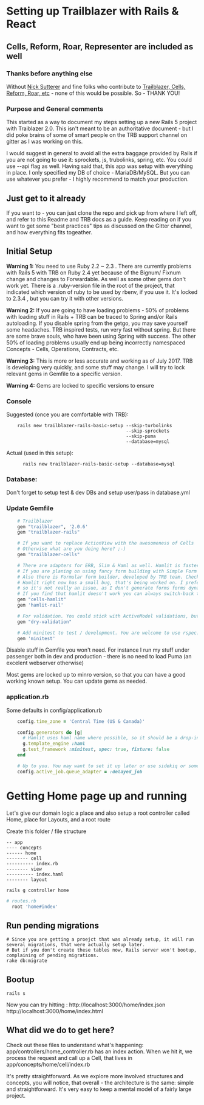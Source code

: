 # Setting up Trailblazer with Rails & React
## Cells, Reform, Roar, Representer are included as well

### Thanks before anything else
Without [Nick Sutterer](https://github.com/apotonick) and fine folks who contribute to [Trailblazer, Cells, Reform, Roar,
etc](http://trailblazer.to/)  - none of this would be possible. So - THANK YOU!

### Purpose and General comments

This started as a way to document my steps setting up a new Rails 5 project with Traiblazer 2.0. This isn't meant to be an authoritative document - but I did poke brains of some of smart people on the TRB support channel on gitter as I was working on this.

I would suggest in general to avoid all the extra baggage provided by Rails if you are not going to use it: sprockets, js, trubolinks, spring, etc. You could use --api flag as well. Having said that, this app was setup with everything in place. I only specified my DB of choice - MariaDB/MySQL. But you can use whatever you prefer - I highly recommend to match your production.



## Just get to it already
If you want to - you can just clone the repo and pick up from where I left off, and refer to this Readme and TRB docs as a guide. Keep reading on if you want to get some "best practices" tips as discussed on the Gitter channel, and how everything fits togeather.


## Initial Setup
**Warning 1:** You need to use Ruby 2.2 ~ 2.3 . There are currently problems with Rails 5 with TRB on Ruby 2.4 yet because of the Bignum/ Fixnum change and changes to Forwardable. As well as some other gems don't work yet. There is a .ruby-version file in the root of the project, that indicated which version of ruby to be used by rbenv, if you use it. It's locked to 2.3.4 , but you can try it with other versions.

**Warning 2:** If you are going to have loading problems - 50% of problems with loading stuff in Rails + TRB can be traced to Spring and/or Rails autoloading. If you disable spring from the getgo, you may save yourself some headaches. TRB inspired tests, run very fast without spring. But there are some brave souls, who have been using Spring with success. The other 50% of loading problems usually end up being incorrectly namespaced Concepts - Cells, Operations, Contracts, etc.

**Warning 3:** This is more or less accurate and working as of July 2017. TRB is developing very quickly, and some stuff may change. I will try to lock relevant gems in Gemfile to a specific version.

**Warning 4:** Gems are locked to specific versions to ensure

### Console

Suggested (once you are comfortable with TRB):
```shell
    rails new trailblazer-rails-basic-setup --skip-turbolinks
                                            --skip-sprockets
                                            --skip-puma
                                            --database=mysql
```
Actual (used in this setup):
```shell
      rails new trailblazer-rails-basic-setup --database=mysql
```


### Database:
Don't forget to setup test & dev DBs and setup user/pass in database.yml


### Update Gemfile

```ruby
    # Trailblazer
    gem "trailblazer", '2.0.6'
    gem "trailblazer-rails"

    # If you want to replace ActionView with the awesomeness of Cells
    # Otherwise what are you doing here? ;-)
    gem "trailblazer-cells"

    # There are adapters for ERB, Slim & Haml as well. Hamlit is faster than both.
    # If you are planing on using fancy form building with Simple Form or Formtastic - use Slim or Haml or ERB.
    # Also there is Formular form builder, developed by TRB team. Check it out, it's pretty awesome.
    # Hamlit right now has a small bug, that's being worked on. I prefer to build my UI using React,
    # so it's not really an issue, as I don't generate forms forms dynamically.
    # If you find that hamlit doesn't work you can always switch-back to Haml, they are interchangable/.
    gem "cells-hamlit"
    gem 'hamlit-rail'

    # For validation. You could stick with ActiveModel validations, but dry.rb stuff is better IMHO
    gem "dry-validation"

    # Add minitest to test / development. You are welcome to use rspec.
    gem 'minitest'
```
Disable stuff in Gemfile you won't need. For instance I run my stuff under passenger both in dev and production - there is no need to load Puma
(an excelent webserver otherwise)

Most gems are locked up to minro version, so that you can have a good working known setup. You can update gems as needed.

### application.rb
Some defaults in config/application.rb
```ruby
    config.time_zone = 'Central Time (US & Canada)'

    config.generators do |g|
      # Hamlit uses haml name where possible, so it should be a drop-in replacement in most cases
      g.template_engine :haml
      g.test_framework :minitest, spec: true, fixture: false
    end

    # Up to you. You may want to set it up later or use sidekiq or something else.
    config.active_job.queue_adapter = :delayed_job

```


# Getting Home page up and running

Let's give our domain logic a place and also setup a root controller called Home, place for Layouts, and a root route

Create this folder / file structure
```
-- app
---- concepts
------ home
-------- cell
---------- index.rb
-------- view
---------- index.haml
-------- layout
```

```shell
rails g controller home
```

```ruby
# routes.rb
  root 'home#index'
```


## Run pending migrations
```shell
# Since you are getting a proejct that was already setup, it will run several migrations, that were actually setup later.
# But if you don't create these tables now, Rails server won't bootup, complaining of pending migrations.
rake db:migrate
```

## Bootup
```shell
rails s
```

Now you can try hitting :
http://localhost:3000/home/index.json
http://localhost:3000/home/index.html

## What did we do to get here?
Check out these files to understand what's happening:
app/controllers/home_controller.rb has an index action. When we hit it, we process the request and call up a Cell, that lives in app/concepts/home/cell/index.rb

It's pretty straightforward. As we explore more involved structures and concepts, you will notice, that overall - the architecture is the same: simple and straightforward. It's very easy to keep a mental model of a fairly large project.



